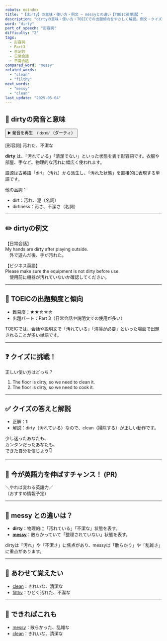 ```yaml
---
robots: noindex
title: "【dirty】の意味・使い方・例文 ― messyとの違い【TOEIC英単語】"
description: "dirtyの意味・使い方・TOEICでの出題傾向をやさしく解説。例文・クイズ付きでmessyとの違いもわかりやすく学べます。"
word: "dirty"
part_of_speech: "形容詞"
difficulty: "2"
tags:
  - 形容詞
  - Part3
  - 否定的
  - 日常会話
  - 日常会話
compared_word: "messy"
related_words:
  - "clean"
  - "filthy"
next_words:
  - "messy"
  - "clean"
last_update: "2025-05-04"
---
```


## 🔰 dirtyの発音と意味

<button class="play-audio" onclick="playTTS('dirty')">
  <span class="play-audio-main">
    ▶️ 発音を再生　/ˈdɜːrti/
  </span>
  <span class="play-audio-sub">
    （ダーティ）
  </span>
</button>

[形容詞] 汚れた、不潔な

**dirty** は、「汚れている」「清潔でない」といった状態を表す形容詞です。衣服や部屋、手など、物理的な汚れに幅広く使われます。

語源は古英語「dirt」（汚れ）から派生し、「汚れた状態」を直接的に表現する単語です。

他の品詞：  
- dirt：汚れ、泥（名詞）
- dirtiness：汚さ、不潔さ（名詞）

---

## ✏️ dirtyの例文

【日常会話】  
My hands are dirty after playing outside.  
　外で遊んだ後、手が汚れた。

【ビジネス英語】  
Please make sure the equipment is not dirty before use.  
　使用前に機器が汚れていないか確認してください。

---

## 🎯 TOEICの出題頻度と傾向

- 難易度：★★☆☆☆
- 出題パート：Part 3（日常会話や説明文での使用が多い）

TOEICでは、会話や説明文で「汚れている」「清掃が必要」といった場面で出題されることが多い単語です。

---

## ❓ クイズに挑戦！

正しい使い方はどっち？

1. The floor is dirty, so we need to clean it.  
2. The floor is dirty, so we need to cook it.

---

## ✅ クイズの答えと解説

- 正解：**1**
- 解説：dirty（汚れている）なので、clean（掃除する）が正しい動作です。

少し迷ったあなたも、  
カンタンだったあなたも、  
できた自分を信じよう👇️

---

## 🚀 今が英語力を伸ばすチャンス！ (PR)

<div class="info-center">
＼やれば変わる英語力／<br>  
（おすすめ情報予定）
</div>

---

## 🤔  messy との違いは？

- **dirty**：物理的に「汚れている」「不潔な」状態を表す。
- **[messy](/word/messy/)**：散らかっていて「整理されていない」状態を表す。

dirtyは「汚れ」や「不潔さ」に焦点があり、messyは「散らかり」や「乱雑さ」に重点があります。

---

## 🧩 あわせて覚えたい

- [clean](/word/clean/)：きれいな、清潔な
- [filthy](/word/filthy/)：ひどく汚れた、不潔な

---

## 📖 できればこれも

- [messy](/word/messy/)：散らかった、乱雑な
- [clean](/word/clean/)：きれいな、清潔な

<!-- cvid: aid49_bid28 -->
